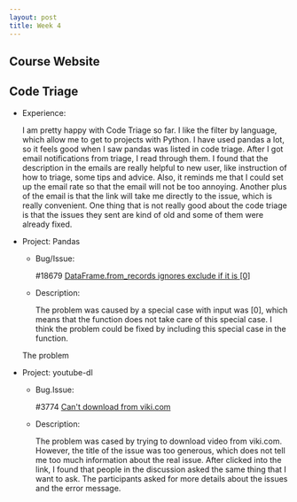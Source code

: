 ```yaml
---
layout: post
title: Week 4
---
```


## Course Website
   
## Code Triage
* Experience:

  I am pretty happy with Code Triage so far. I like the filter by language, which allow me to get to projects with Python. I have used pandas a lot, so it feels good when I saw pandas was listed in code triage. After I got email notifications from triage, I read through them. I found that the description in the emails are really helpful to new user, like instruction of how to triage, some tips and advice. Also, it reminds me that I could set up the email rate so that the email will not be too annoying. Another plus of the email is that the link will take me directly to the issue, which is really convenient. One thing that is not really good about the code triage is that the issues they sent are kind of old and some of them were already fixed. 
* Project: Pandas
  * Bug/Issue: 
  
    #18679 [DataFrame.from_records ignores exclude if it is \[0\]](https://github.com/pandas-dev/pandas/issues/18679)
  * Description: 
    
    The problem was caused by a special case with input was \[0\], which means that the function does not take care of this special case. I think the problem could be fixed by including this special case in the function. 
  
  The problem 
* Project: youtube-dl 
  * Bug.Issue:
  
    #3774 [Can't download from viki.com](https://github.com/rg3/youtube-dl/issues/3774)
  * Description:
    
    The problem was cased by trying to download video from viki.com. However, the title of the issue was too generous, which does not tell me too much information about the real issue. After clicked into the link, I found that people in the discussion asked the same thing that I want to ask. The participants asked for more details about the issues and the error message. 
